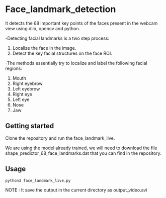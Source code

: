 # Face_landmark_detection
It detects the 68 important key points of the faces present in the webcam view using dlib, opencv and python.

-Detecting facial landmarks is a two step process:
   1. Localize the face in the image.
   2. Detect the key facial structures on the face ROI.

-The methods essentially try to localize and label the following facial regions:

   1. Mouth
   2. Right eyebrow
   3. Left eyebrow
   4. Right eye
   5. Left eye
   6. Nose
   7. Jaw

## Getting started 
Clone the repository and run the face_landmark_live.

We are using the model already trained, we will need to download the file shape_predictor_68_face_landmarks.dat that you can find in the repository.

## Usage 
```
python3 face_landmark_live.py 
```

NOTE : It save the output in the current directory as output_video.avi

